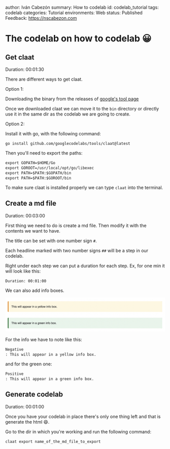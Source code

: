 author: Iván Cabezón
summary: How to codelab
id: codelab_tutorial
tags: codelab
categories: Tutorial
environments: Web
status: Published
Feedback: https://nscabezon.com

# The codelab on how to codelab 😀

## Get claat

Duration: 00:01:30

There are different ways to get claat.

Option 1:

Downloading the binary from the releases of [google's tool page](https://github.com/googlecodelabs/tools)

Once we downloaded claat we can move it to the `bin` directory or directly use it in the same dir as the codelab we are going to create.

Option 2: 

Install it with go, with the following command:

```
go install github.com/googlecodelabs/tools/claat@latest
```

Then you'll need to export the paths:

```
export GOPATH=$HOME/Go
export GOROOT=/usr/local/opt/go/libexec
export PATH=$PATH:$GOPATH/bin
export PATH=$PATH:$GOROOT/bin
```

To make sure claat is installed properly we can type `claat` into the terminal.


## Create a md file

Duration: 00:03:00

First thing we need to do is create a md file. Then modify it with the contents we want to have.

The title can be set with one number sign `#`.

Each headline marked with two number signs `##` will be a step in our codelab.

Right under each step we can put a duration for each step. Ex, for one min it will look like this:

```
Duration: 00:01:00
```

We can also add info boxes.

![Info boxes](./img/info_boxes.png)

For the info we have to note like this:

```
Negative
: This will appear in a yellow info box.
```

and for the green one:

```
Positive
: This will appear in a green info box.
```


## Generate codelab

Duration: 00:01:00

Once you have your codelab in place there's only one thing left and that is generate the html 😄.

Go to the dir in which you're working and run the following command:

```
claat export name_of_the_md_file_to_export
```